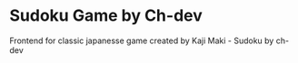 # Sudoku Game by Ch-dev
Frontend for classic japanesse game created by Kaji Maki - Sudoku by ch-dev
